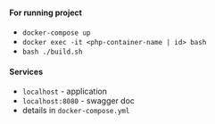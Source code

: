 #### For running project
* `docker-compose up`
* `docker exec -it <php-container-name | id> bash`
* `bash ./build.sh`

#### Services
* `localhost` - application
* `localhost:8080` - swagger doc
* details in `docker-compose.yml`
